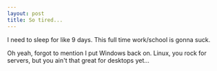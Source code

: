 ```yaml
---
layout: post
title: So tired...
---
```


I need to sleep for like 9 days.  This full time work/school is gonna suck.

Oh yeah, forgot to mention I put Windows back on. Linux, you rock for servers,
but you ain't that great for desktops yet...
